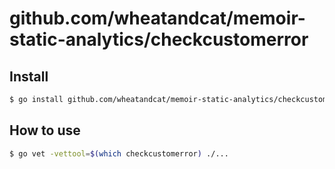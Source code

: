 # github.com/wheatandcat/memoir-static-analytics/checkcustomerror

## Install

```bash
$ go install github.com/wheatandcat/memoir-static-analytics/checkcustomerror/cmd/checkcustomerror@v0.0.2
```

## How to use

```bash
$ go vet -vettool=$(which checkcustomerror) ./...
```

